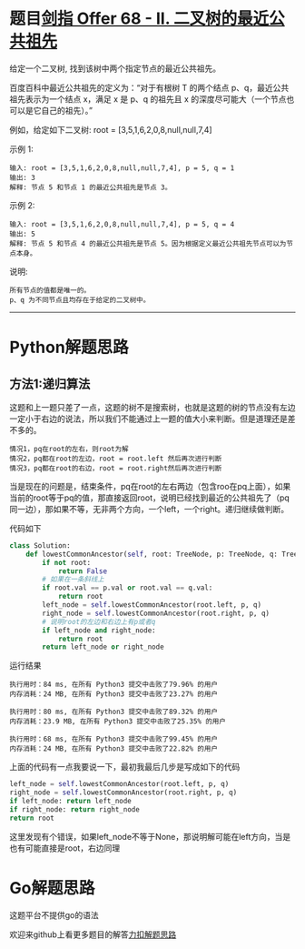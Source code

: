 # 题目[剑指 Offer 68 - II. 二叉树的最近公共祖先](https://leetcode-cn.com/problems/er-cha-shu-de-zui-jin-gong-gong-zu-xian-lcof/)

给定一个二叉树, 找到该树中两个指定节点的最近公共祖先。

百度百科中最近公共祖先的定义为：“对于有根树 T 的两个结点 p、q，最近公共祖先表示为一个结点 x，满足 x 是 p、q 的祖先且 x 的深度尽可能大（一个节点也可以是它自己的祖先）。”

例如，给定如下二叉树:  root = [3,5,1,6,2,0,8,null,null,7,4]

示例 1:

```
输入: root = [3,5,1,6,2,0,8,null,null,7,4], p = 5, q = 1
输出: 3
解释: 节点 5 和节点 1 的最近公共祖先是节点 3。
```

示例 2:

```
输入: root = [3,5,1,6,2,0,8,null,null,7,4], p = 5, q = 4
输出: 5
解释: 节点 5 和节点 4 的最近公共祖先是节点 5。因为根据定义最近公共祖先节点可以为节点本身。
```

说明:

    所有节点的值都是唯一的。
    p、q 为不同节点且均存在于给定的二叉树中。

*****

# Python解题思路

## 方法1:递归算法

这题和上一题只差了一点，这题的树不是搜索树，也就是这题的树的节点没有左边一定小于右边的说法，所以我们不能通过上一题的值大小来判断。但是道理还是差不多的。

```
情况1，pq在root的左右，则root为解
情况2，pq都在root的左边，root = root.left 然后再次进行判断
情况3，pq都在root的右边，root = root.right然后再次进行判断
```

当是现在的问题是，结束条件，pq在root的左右两边（包含roo在pq上面），如果当前的root等于pq的值，那直接返回root，说明已经找到最近的公共祖先了（pq同一边），那如果不等，无非两个方向，一个left，一个right。递归继续做判断。

代码如下

```python
class Solution:
    def lowestCommonAncestor(self, root: TreeNode, p: TreeNode, q: TreeNode) -> TreeNode:
        if not root:
            return False
        # 如果在一条斜线上
        if root.val == p.val or root.val == q.val:
            return root
        left_node = self.lowestCommonAncestor(root.left, p, q)
        right_node = self.lowestCommonAncestor(root.right, p, q)
        # 说明root的左边和右边上有p或者q
        if left_node and right_node:
            return root
        return left_node or right_node
```

运行结果

```
执行用时：84 ms, 在所有 Python3 提交中击败了79.96% 的用户
内存消耗：24 MB, 在所有 Python3 提交中击败了23.27% 的用户

执行用时：80 ms, 在所有 Python3 提交中击败了89.32% 的用户
内存消耗：23.9 MB, 在所有 Python3 提交中击败了25.35% 的用户

执行用时：68 ms, 在所有 Python3 提交中击败了99.45% 的用户
内存消耗：24 MB, 在所有 Python3 提交中击败了22.82% 的用户
```

上面的代码有一点我要说一下，最初我最后几步是写成如下的代码

```python
left_node = self.lowestCommonAncestor(root.left, p, q)
right_node = self.lowestCommonAncestor(root.right, p, q)
if left_node: return left_node
if right_node: return right_node
return root
```

这里发现有个错误，如果left_node不等于None，那说明解可能在left方向，当是也有可能直接是root，右边同理

# Go解题思路

这题平台不提供go的语法

欢迎来github上看更多题目的解答[力扣解题思路](https://github.com/WRAllen/LeetCode)

  


